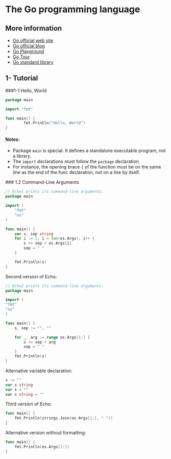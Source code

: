 The Go programming language
===========================

More information
----------------

- [Go official web site](https://golang.org)
- [Go official blog](https://blog.golang.org)
- [Go Playground](https://play.golang.org)
- [Go Tour](https://tour.golang.org)
- [Go standard library](https://golang.org/pkg)


1- Tutorial
-----------

###1-1 Hello, World
```go
package main

import "fmt"

func main() {
        fmt.Println("Hello, World")
}
```
#### Notes:
- Package `main` is special. It defines a standalone executable program, not a library.
- The `import` declarations must follow the `package` declaration.
- For instance, the opening brace `{` of the function must be on the same line as the end of the func declaration, not on a line by itself.

### 1.2 Command-Line Arguments
```go
// Echo1 prints its command-line arguments.
package main

import (
    "fmt"
    "os"
)

func main() {
    var s, sep string
    for i := 1; i < len(os.Args); i++ {
        s += sep + os.Args[i]
        sep = " "
    }

    fmt.Println(s)
}
```

Second version of Echo:
```go
// Echo2 prints its command-line arguments.
package main

import (
"fmt"
"os"
)

func main() {
    s, sep := "", ""

    for _, arg := range os.Args[1:] {
        s += sep + arg
        sep = " "
    }
    fmt.Println(s)
}
```
Alternative variable declaration:
```go
s := ""
var s string
var s = ""
var s string = ""
```

Third version of Echo:
```go
func main() {
    fmt.Println(strings.Join(os.Args[1:], " "))
}
```

Alternative version without formatting:
```go
func main() {
    fmt.Println(os.Args[1:])
}
```


